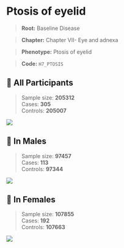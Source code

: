 # Ptosis of eyelid

> **Root:** Baseline Disease  

> **Chapter:** Chapter VII- Eye and adnexa  

> **Phenotype:** Ptosis of eyelid  

> **Code:** `H7_PTOSIS`

## 🧪 All Participants  
> Sample size: **205312**  
> Cases: **305**  
> Controls: **205007**
<img src="/Disease/Figures/ALL/Baseline/H7_PTOSIS.png"/>
<CsvTable src="/Disease/Data/ALL/Baseline/LG_H7_PTOSIS.csv" label="🔍 View full results" />

## 👨 In Males  
> Sample size: **97457**  
> Cases: **113**  
> Controls: **97344**
<img src="/Disease/Figures/Male/Baseline/H7_PTOSIS.png"/>
<CsvTable src="/Disease/Data/Male/Baseline/LG_H7_PTOSIS.csv" label="🔍 View full results" />

## 👩 In Females  
> Sample size: **107855**  
> Cases: **192**  
> Controls: **107663**
<img src="/Disease/Figures/Female/Baseline/H7_PTOSIS.png"/>
<CsvTable src="/Disease/Data/Female/Baseline/LG_H7_PTOSIS.csv" label="🔍 View full results" />
